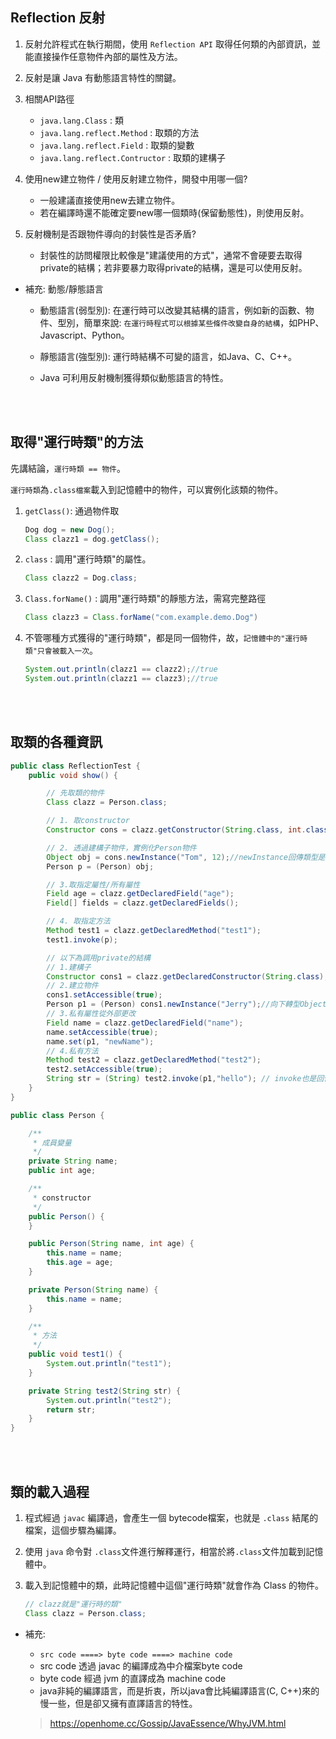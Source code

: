 ## Reflection 反射
1. 反射允許程式在執行期間，使用 `Reflection API` 取得任何類的內部資訊，並能直接操作任意物件內部的屬性及方法。

2. 反射是讓 Java 有動態語言特性的關鍵。

3. 相關API路徑

    * `java.lang.Class` : 類
    * `java.lang.reflect.Method` : 取類的方法
    * `java.lang.reflect.Field` : 取類的變數
    * `java.lang.reflect.Contructor` : 取類的建構子

4. 使用new建立物件 / 使用反射建立物件，開發中用哪一個?

    * 一般建議直接使用new去建立物件。
    * 若在編譯時還不能確定要new哪一個類時(保留動態性)，則使用反射。

5. 反射機制是否跟物件導向的封裝性是否矛盾?

    * 封裝性的訪問權限比較像是"建議使用的方式"，通常不會硬要去取得private的結構；若非要暴力取得private的結構，還是可以使用反射。


* 補充: 動態/靜態語言

    * 動態語言(弱型別): 在運行時可以改變其結構的語言，例如新的函數、物件、型別，簡單來說: `在運行時程式可以根據某些條件改變自身的結構`，如PHP、Javascript、Python。

    * 靜態語言(強型別): 運行時結構不可變的語言，如Java、C、C++。

    * Java 可利用反射機制獲得類似動態語言的特性。

<br/>

<br/>

## 取得"運行時類"的方法
先講結論，`運行時類 == 物件`。

`運行時類`為`.class檔案`載入到記憶體中的物件，可以實例化該類的物件。

1. `getClass()`: 通過物件取

    ```java
    Dog dog = new Dog();
    Class clazz1 = dog.getClass();
    ```

2. `class` : 調用"運行時類"的屬性。

    ```java
    Class clazz2 = Dog.class;
    ```

3. `Class.forName()` : 調用"運行時類"的靜態方法，需寫完整路徑

    ```java
    Class clazz3 = Class.forName("com.example.demo.Dog")
    ```
4. 不管哪種方式獲得的"運行時類"，都是同一個物件，故，`記憶體中的"運行時類"只會被載入一次`。

    ```java
    System.out.println(clazz1 == clazz2);//true
    System.out.println(clazz1 == clazz3);//true
    ```


<br/>

<br/>

## 取類的各種資訊
```java
public class ReflectionTest {
    public void show() {

        // 先取類的物件
        Class clazz = Person.class;

        // 1. 取constructor
        Constructor cons = clazz.getConstructor(String.class, int.class);

        // 2. 透過建構子物件，實例化Person物件
        Object obj = cons.newInstance("Tom", 12);//newInstance回傳類型是Object，需強制轉型
        Person p = (Person) obj;

        // 3.取指定屬性/所有屬性
        Field age = clazz.getDeclaredField("age");
        Field[] fields = clazz.getDeclaredFields();

        // 4. 取指定方法
        Method test1 = clazz.getDeclaredMethod("test1");
        test1.invoke(p);

        // 以下為調用private的結構
        // 1.建構子
        Constructor cons1 = clazz.getDeclaredConstructor(String.class);//指調用private
        // 2.建立物件
        cons1.setAccessible(true);
        Person p1 = (Person) cons1.newInstance("Jerry");//向下轉型Object->Person
        // 3.私有屬性從外部更改
        Field name = clazz.getDeclaredField("name");
        name.setAccessible(true);
        name.set(p1, "newName");
        // 4.私有方法
        Method test2 = clazz.getDeclaredMethod("test2");
        test2.setAccessible(true);
        String str = (String) test2.invoke(p1,"hello"); // invoke也是回傳Object類型
    }
}
```

```java
public class Person {

    /**
     * 成員變量
     */
    private String name;
    public int age;

    /**
     * constructor
     */
    public Person() {
    }

    public Person(String name, int age) {
        this.name = name;
        this.age = age;
    }

    private Person(String name) {
        this.name = name;
    }

    /**
     * 方法
     */
    public void test1() {
        System.out.println("test1");
    }

    private String test2(String str) {
        System.out.println("test2");
        return str;
    }
}
```

<br/>

<br/>

## 類的載入過程
1. 程式經過 `javac` 編譯過，會產生一個 bytecode檔案，也就是 `.class` 結尾的檔案，這個步驟為編譯。
2. 使用 `java` 命令對 `.class`文件進行解釋運行，相當於將`.class`文件加載到記憶體中。


3. 載入到記憶體中的類，此時記憶體中這個"運行時類"就會作為 Class 的物件。

    ```java
    // clazz就是"運行時的類"
    Class clazz = Person.class;
    ```

* 補充: 
    * `src code ====> byte code ====> machine code`
    * src code 透過 javac 的編譯成為中介檔案byte code
    * byte code 經過 jvm 的直譯成為 machine code
    * java非純的編譯語言，而是折衷，所以java會比純編譯語言(C, C++)來的慢一些，但是卻又擁有直譯語言的特性。

    > https://openhome.cc/Gossip/JavaEssence/WhyJVM.html